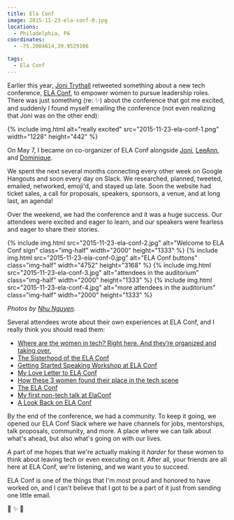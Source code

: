 ```yaml
---
title: Ela Conf
image: 2015-11-23-ela-conf-0.jpg
locations:
  - Philadelphia, PA
coordinates:
  - -75.2004614,39.9529106

tags:
  - Ela Conf
---
```


Earlier this year, [Joni Trythall](https://twitter.com/JoniTrythall) retweeted something about a new tech conference, [ELA Conf](https://elaconf.github.io/), to empower women to pursue leadership roles. There was just something (re: :sparkles:) about the conference that got me excited, and suddenly I found myself emailing the conference (not even realizing that Joni was on the other end):

<div class="photos">
{% include img.html alt="really excited" src="2015-11-23-ela-conf-1.png" width="1228" height="442" %}
</div>

On May 7, I became on co-organizer of ELA Conf alongside [Joni](https://twitter.com/JoniTrythall), [LeeAnn](https://twitter.com/_leekinney), and [Dominique](https://twitter.com/deeclarkesays).

We spent the next several months connecting every other week on Google Hangouts and soon every day on Slack. We researched, planned, tweeted, emailed, networked, emoji'd, and stayed up late. Soon the website had ticket sales, a call for proposals, speakers, sponsors, a venue, and at long last, an agenda!

Over the weekend, we had the conference and it was a huge success. Our attendees were excited and eager to learn, and our speakers were fearless and eager to share their stories.

<div class="photos">
{% include img.html src="2015-11-23-ela-conf-2.jpg" alt="Welcome to ELA Conf sign" class="img-half" width="2000" height="1333" %}
{% include img.html src="2015-11-23-ela-conf-0.jpg" alt="ELA Conf buttons" class="img-half" width="4752" height="3168" %}
{% include img.html src="2015-11-23-ela-conf-3.jpg" alt="attendees in the auditorium" class="img-half" width="2000" height="1333" %}
{% include img.html src="2015-11-23-ela-conf-4.jpg" alt="more attendees in the auditorium" class="img-half" width="2000" height="1333" %}
</div>

<p class="small"><em>Photos by <a href="https://twitter.com/nhu313">Nhu Nguyen</a>.</em></p>

Several attendees wrote about their own experiences at ELA Conf, and I really think you should read them:

- [Where are the women in tech? Right here. And they’re organized and taking over.](http://killerfemme.com/2015/11/22/where-are-the-women-in-tech-right-here/)
- [The Sisterhood of the ELA Conf](https://medium.com/@ajpeddakotla/the-sisterhood-of-the-ela-conf-cd3fbc1cba41#.z13032tzn)
- [Getting Started Speaking Workshop at ELA Conf](http://laurenpittenger.com/getting-started-speaking-workshop-ela-conf/)
- [My Love Letter to ELA Conf](http://www.erin-good.com/blog/2015/11/23/my-love-letter-to-ela-conf)
- [How these 3 women found their place in the tech scene](http://technical.ly/philly/2015/11/23/dawn-mcdougall-code-for-philly-ela-conf/)
- [The ELA Conf](https://bytesofmylife.wordpress.com/2015/12/05/the-ela-conf/)
- [My first non-tech talk at ElaConf](http://www.yprabhu.com/2015/11/my-first-non-tech-talk-at-elaconf.html)
- [A Look Back on ELA Conf](http://jonibologna.com/a-look-back-on-ela-conf/)

By the end of the conference, we had a community. To keep it going, we opened our ELA Conf Slack where we have channels for jobs, mentorships, talk proposals, community, and more. A place where we can talk about what's ahead, but also what's going on with our lives.

A part of me hopes that we're actually making it _harder_ for these women to think about leaving tech or even executing on it. After all, your friends are all here at ELA Conf, we're listening, and we want you to succeed.

ELA Conf is one of the things that I'm most proud and honored to have worked on, and I can't believe that I got to be a part of it just from sending one little email.

:purple_heart: :sparkles: :raising_hand:

